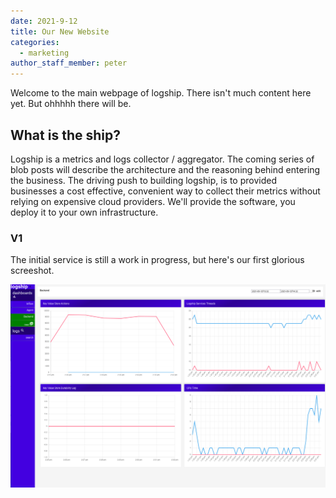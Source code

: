 ```yaml
---
date: 2021-9-12
title: Our New Website
categories:
  - marketing
author_staff_member: peter
---
```

Welcome to the main webpage of logship. There isn't much content here yet. But ohhhhh there will be.

## What is the ship?

Logship is a metrics and logs collector / aggregator. The coming series of blob posts will describe the architecture
and the reasoning behind entering the business.
The driving push to building logship, is to provided businesses a cost effective, convenient way to collect their metrics
without relying on expensive cloud providers. We'll provide the software, you deploy it to your own infrastructure.

### V1
The initial service is still a work in progress, but here's our first glorious screeshot.

![Metrics Page screenshot](/images/metrics_dashboard.png)
